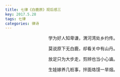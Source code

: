 ```yaml
---
title: 七律《白鹿原》观后感三
key: 2017.5.28
tags: 七律
categories: 律诗
---
```


<p align="center">学为好人知卑谦，渭河湾处乡约传。
</p>
<p align="center">莫说原下无白鹿，却看关中有山丹。
</p>
<p align="center">放足只为大步走，剪辨也当小心谝。
</p>
<p align="center">生娃嫁养几桩事，拌面烙馍一旱烟。
</p>
<p align="center"></br>
</p>
